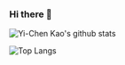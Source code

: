 ### Hi there 👋

![Yi-Chen Kao's github stats](https://github-readme-stats.vercel.app/api?username=fireblue95&theme=vue-dark&show_icons=true&hide_border=true&include_all_commits=true)

![Top Langs](https://github-readme-stats.vercel.app/api/top-langs/?username=fireblue95&layout=pie&langs_count=9&theme=vue-dark)